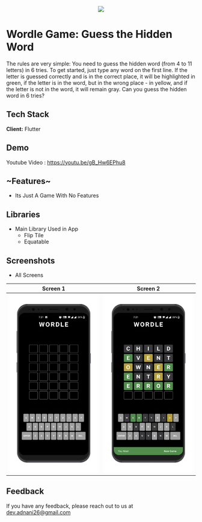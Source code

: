 <p align="center">
  <img src="https://i.pcmag.com/imagery/articles/01O9cD990ECgKwgagoHBoTW-2..v1642710512.png" />
</p>


# Wordle Game: Guess the Hidden Word

The rules are very simple: You need to guess the hidden word (from 4 to 11 letters) in 6 tries. To get started, just type any word on the first line. If the letter is guessed correctly and is in the correct place, it will be highlighted in green, if the letter is in the word, but in the wrong place - in yellow, and if the letter is not in the word, it will remain gray.
Can you guess the hidden word in 6 tries?

## Tech Stack

**Client:** Flutter

## Demo

Youtube Video : https://youtu.be/gB_Hw6EPhu8

## ~Features~ 

- Its Just A Game With No Features

## Libraries

- Main Library Used in App      
    - Flip Tile
    - Equatable

## Screenshots

- All Screens 

Screen 1               |  Screen 2  | 
:-------------------------:|:-------------------------:|
![](screenshots/screen1.png)|![](screenshots/screen2.png)|

## Feedback

If you have any feedback, please reach out to us at dev.adnani26@gmail.com

